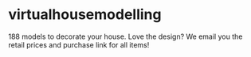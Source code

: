 # virtualhousemodelling
188 models to decorate your house. Love the design? We email you the retail prices and purchase link for all items!
